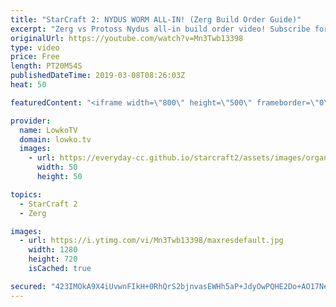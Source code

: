 ```yaml
---
title: "StarCraft 2: NYDUS WORM ALL-IN! (Zerg Build Order Guide)"
excerpt: "Zerg vs Protoss Nydus all-in build order video! Subscribe for more videos: http://lowko.tv/youtube Zerg vs Terran all-in build order: https://goo.gl/kRXijf  In this video I go over how to execute a Nydus Worm all-in in the Zerg vs Protoss matchup. I show a game from a professional gamer called Leenock,"
originalUrl: https://youtube.com/watch?v=Mn3Twb13398
type: video
price: Free
length: PT20M54S
publishedDateTime: 2019-03-08T08:26:03Z
heat: 50

featuredContent: "<iframe width=\"800\" height=\"500\" frameborder=\"0\" src=\"https://www.youtube.com/embed/Mn3Twb13398\" allow=\"accelerometer; autoplay; encrypted-media; gyroscope; picture-in-picture\" allowfullscreen></iframe>"

provider:
  name: LowkoTV
  domain: lowko.tv
  images:
    - url: https://everyday-cc.github.io/starcraft2/assets/images/organizations/lowko.tv-50x50.jpg
      width: 50
      height: 50

topics:
  - StarCraft 2
  - Zerg

images:
  - url: https://i.ytimg.com/vi/Mn3Twb13398/maxresdefault.jpg
    width: 1280
    height: 720
    isCached: true

secured: "423IMOkA9X4iUvwnFIkH+0RhQrS2bjnvasEWHh5aP+JdyOwPQHE2Do+AO17NeQQZQEde8latJBfq3DvyaMarkHrrdIJ4ZbEKIE0nRc1MU6tHCBbPRSiNdv3XY570TKywUUreJWtrjPYb4S+3EsXIAtwzhX2dl+7aEv5F2e0K40CIA+gbxz+rXQY1e59smXioGds3VDtbnOjmaAHAz5n3FEiw22NXhSmvw3eiiZfHMMbj8uuyMCDkM2wb+5K6p9bQU5XzVTUx0v6/NaauL8AbzrV4aaK3kMGCxx9rvo9klR13gHBaM3DDKvf71MUibgiX8+tYW4AaiClSIq50E7l8SGd2mVMhGbG76vEZ2uwfcquzWkmflu7utqudRookuUDcgi9rdB6o9+pqWxyPUxJClyQyrNzCaAVkjRXXsXFFBwU=;nqMSoifYinxSbD1xVfZKlg=="
---
```


